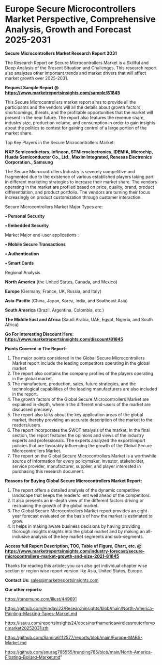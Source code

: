 # Europe Secure Microcontrollers Market Perspective, Comprehensive Analysis, Growth and Forecast 2025-2031

<strong>Secure Microcontrollers Market Research Report 2031</strong>

The Research Report on Secure Microcontrollers Market is a Skillful and Deep Analysis of the Present Situation and Challenges. This research report also analyzes other important trends and market drivers that will affect market growth over 2025-2031.

<strong>Request Sample Report @ <a href=https://www.marketreportsinsights.com/sample/81845>https://www.marketreportsinsights.com/sample/81845</a></strong>

This Secure Microcontrollers market report aims to provide all the participants and the vendors will all the details about growth factors, shortcomings, threats, and the profitable opportunities that the market will present in the near future. The report also features the revenue share, industry size, production volume, and consumption in order to gain insights about the politics to contest for gaining control of a large portion of the market share.

Top Key Players in the Secure Microcontrollers Market:

<strong>NXP Semiconductors, Infineon, STMicroelectronics, IDEMIA, Microchip, Huada Semiconductor Co., Ltd., Maxim Integrated, Renesas Electronics Corporation., Samsung</strong>

The Secure Microcontrollers Industry is severely competitive and fragmented due to the existence of various established players taking part in different marketing strategies to increase their market share. The vendors operating in the market are profiled based on price, quality, brand, product differentiation, and product portfolio. The vendors are turning their focus increasingly on product customization through customer interaction.

Secure Microcontrollers Market Major Types are:

<strong>• Personal Security

• Embedded Security</strong>

Market Major end-user applications :

<strong>• Mobile Secure Transactions

• Authentication

• Smart Cards</strong>

Regional Analysis

</u><strong><b>North America</b></strong> (the United States, Canada, and Mexico)

<strong><b>Europe </b></strong>(Germany, France, UK, Russia, and Italy)

<strong><b>Asia-Pacific</b></strong> (China, Japan, Korea, India, and Southeast Asia)

<strong><b>South America</b></strong> (Brazil, Argentina, Colombia, etc.)

<strong><b>The Middle East and Africa</b></strong> (Saudi Arabia, UAE, Egypt, Nigeria, and South Africa)

<strong>Go For Interesting Discount Here: <a href=https://www.marketreportsinsights.com/discount/81845>https://www.marketreportsinsights.com/discount/81845</a></strong>

<strong>Points Covered in The Report:</strong>
<ol>
  <li>The major points considered in the Global Secure Microcontrollers Market report include the leading competitors operating in the global market.</li>
  <li>The report also contains the company profiles of the players operating in the global market.</li>
  <li>The manufacture, production, sales, future strategies, and the technological capabilities of the leading manufacturers are also included in the report.</li>
  <li>The growth factors of the Global Secure Microcontrollers Market are explained in-depth, wherein the different end-users of the market are discussed precisely.</li>
  <li>The report also talks about the key application areas of the global market, thereby providing an accurate description of the market to the readers/users.</li>
  <li>The report incorporates the SWOT analysis of the market. In the final section, the report features the opinions and views of the industry experts and professionals. The experts analyzed the export/import policies that are favorably influencing the growth of the Global Secure Microcontrollers Market.</li>
  <li>The report on the Global Secure Microcontrollers Market is a worthwhile source of information for every policymaker, investor, stakeholder, service provider, manufacturer, supplier, and player interested in purchasing this research document.</li>
</ol>
<strong>Reasons for Buying Global Secure Microcontrollers Market Report:</strong>

<ol>
  <li>The report offers a detailed analysis of the dynamic competitive landscape that keeps the reader/client well ahead of the competitors.</li>
  <li>It also presents an in-depth view of the different factors driving or restraining the growth of the global market.</li>
  <li>The Global Secure Microcontrollers Market report provides an eight-year forecast evaluated on the basis of how the market is estimated to grow.</li>
  <li>It helps in making aware business decisions by having providing thorough insights insights into the global market and by making an all-inclusive analysis of the key market segments and sub-segments.</li>
</ol>
<strong>Access full Report Description, TOC, Table of Figure, Chart, etc. @ <a href=https://www.marketreportsinsights.com/industry-forecast/secure-microcontrollers-market-growth-and-size-2021-81845>https://www.marketreportsinsights.com/industry-forecast/secure-microcontrollers-market-growth-and-size-2021-81845</a></strong>


Thanks for reading this article; you can also get individual chapter wise section or region wise report version like Asia, United States, Europe.

<strong>Contact Us:</strong>
sales@marketreportsinsights.com

<strong>Our other reports:</strong>

<a href=https://tanomuno.com/illust/449691>https://tanomuno.com/illust/449691</a>

<a href=https://github.com/Hindavi23/Researchinsights/blob/main/North-America-Painting-Masking-Tapes-Market.md>https://github.com/Hindavi23/Researchinsights/blob/main/North-America-Painting-Masking-Tapes-Market.md</a>

<a href=https://issuu.com/reportsinsights24/docs/northamericawirelessrouterforvpnmarket20252031isth>https://issuu.com/reportsinsights24/docs/northamericawirelessrouterforvpnmarket20252031isth</a>

<a href=https://github.com/Samira6112577/reports/blob/main/Europe-MABS-Market.md>https://github.com/Samira6112577/reports/blob/main/Europe-MABS-Market.md</a>

<a href=https://github.com/anurag765555/trending765/blob/main/North-America-Floating-Bollard-Market.md>https://github.com/anurag765555/trending765/blob/main/North-America-Floating-Bollard-Market.md</a>"
